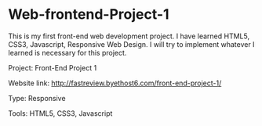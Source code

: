 # Web-frontend-Project-1
This is my first front-end web development project. I have learned HTML5, CSS3, Javascript, Responsive Web Design. I will try to implement whatever I learned is necessary for this project.

Project: Front-End Project 1

Website link: http://fastreview.byethost6.com/front-end-project-1/

Type: Responsive

Tools: HTML5, CSS3, Javascript